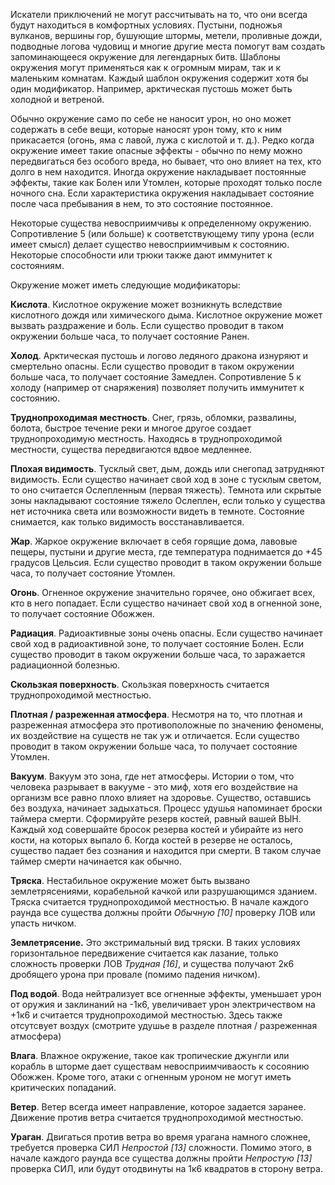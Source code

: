Искатели приключений не могут рассчитывать на то, что они всегда будут находиться в комфортных условиях. Пустыни, подножья вулканов, вершины гор, бушующие штормы, метели, проливные дожди, подводные логова чудовищ и многие другие места помогут вам создать запоминающееся окружение для легендарных битв. Шаблоны окружения могут применяться как к огромным мирам, так и к маленьким комнатам. Каждый шаблон окружения содержит хотя бы один модификатор. Например, арктическая пустошь может быть холодной и ветреной.

Обычно окружение само по себе не наносит урон, но оно может содержать в себе вещи, которые наносят урон тому, кто к ним прикасается (огонь, яма с лавой, лужа с кислотой и т. д.). Редко когда окружение имеет такие опасные эффекты - обычно по нему можно передвигаться без особого вреда, но бывает, что оно влияет на тех, кто долго в нем находится. Иногда окружение накладывает постоянные эффекты, такие как Болен или Утомлен, которые проходят только после ночного сна. Если характеристика окружения накладывает состояние после часа пребывания в нем, то это состояние постоянное.

Некоторые существа невосприимчивы к определенному окружению. Сопротивление 5 (или больше) к соответствующему типу урона (если имеет смысл) делает существо невосприимчивым к состоянию. Некоторые способности или трюки также дают иммунитет к состояниям.

Окружение может иметь следующие модификаторы:

**Кислота**. Кислотное окружение может возникнуть вследствие кислотного дождя или химического дыма. Кислотное окружение может вызвать раздражение и боль. Если существо проводит в таком окружении больше часа, то получает состояние Ранен.

**Холод**. Арктическая пустошь и логово ледяного дракона изнуряют и смертельно опасны. Если существо проводит в таком окружении больше часа, то получает состояние Замедлен. Сопротивление 5 к холоду (например от снаряжения) позволяет получить иммунитет к состоянию.

**Труднопроходимая местность**. Снег, грязь, обломки, развалины, болота, быстрое течение реки и многое другое создает труднопроходимую местность. Находясь в труднопроходимой местности, существа передвигаются вдвое медленнее.

**Плохая видимость**. Тусклый свет, дым, дождь или снегопад затрудняют видимость. Если существо начинает свой ход в зоне с тусклым светом, то оно считается Ослепленным (первая тяжесть). Темнота или скрытые зоны накладывают состояние тяжело Ослеплен, если только у существа нет источника света или возможности видеть в темноте. Состояние снимается, как только видимость восстанавливается.

**Жар**. Жаркое окружение включает в себя горящие дома, лавовые пещеры, пустыни и другие места, где температура поднимается до +45 градусов Цельсия. Если существо проводит в таком окружении больше часа, то получает состояние Утомлен.

**Огонь**. Огненное окружение значительно горячее, оно обжигает всех, кто в него попадает. Если существо начинает свой ход в огненной зоне, то получает состояние Обожжен.

**Радиация**. Радиоактивные зоны очень опасны. Если существо начинает свой ход в радиоактивной зоне, то получает состояние Болен. Если существо проводит в таком окружении больше часа, то заражается радиационной болезнью.

**Скользкая поверхность**. Скользкая поверхность считается труднопроходимой местностью.

**Плотная / разреженная атмосфера**. Несмотря на то, что плотная и разреженная атмосфера это противоположные по значению феномены, их воздействие на существ не так уж и отличается. Если существо проводит в таком окружении больше часа, то получает состояние Утомлен.

**Вакуум**. Вакуум это зона, где нет атмосферы. Истории о том, что человека разрывает в вакууме - это миф, хотя его воздействие на организм все равно плохо влияет на здоровье. Существо, оставшись без воздуха, начинает задыхаться. Процесс удушья напоминает броски таймера смерти. Сформируйте резерв костей, равный вашей ВЫН. Каждый ход совершайте бросок резерва костей и убирайте из него кости, на которых выпало 6. Когда костей в резерве не осталось, существо падает без сознания и находится при смерти. В таком случае таймер смерти начинается как обычно.

**Тряска**. Нестабильное окружение может быть вызвано землетрясениями, корабельной качкой или разрушающимся зданием. Тряска считается труднопроходимой местностью. В начале каждого раунда все существа должны пройти *Обычную \[10\]* проверку ЛОВ или упасть ничком. 

**Землетрясение.** Это экстримальный вид тряски. В таких условиях горизонтальное передвижение считается как лазание, только сложность проверки ЛОВ *Трудная \[16\]*, и существа получают 2к6 дробящего урона при провале (помимо падения ничком).

**Под водой**. Вода нейтрализует  все огненные эффекты, уменьшает урон от оружия и заклинаний на -1к6, увеличивает урон электричеством на +1к6 и считается труднопроходимой местностью. Здесь также отсутсвует воздух (смотрите удушье в разделе плотная / разреженная атмосфера)

**Влага**. Влажное окружение, такое как тропические джунгли или корабль в шторме дает существам невосприимчиваость к сосоянию Обожжен. Кроме того, атаки с огненным уроном не могут иметь критических попаданий.

**Ветер**. Ветер всегда имеет направление, которое задается заранее. Движение против ветра считается труднопроходимой местностью.

**Ураган**. Двигаться против ветра во время урагана намного сложнее, требуется проверка СИЛ *Непростой \[13\]* сложности. Помимо этого, в начале каждого раунда все существа должны пройти  *Непростую \[13\]* проверка СИЛ, или будут отодвинуты на 1к6 квадратов в сторону ветра.
